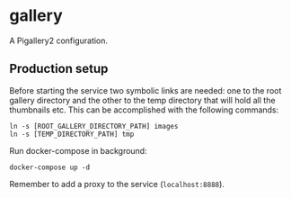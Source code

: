 # gallery

A Pigallery2 configuration.

## Production setup

Before starting the service two symbolic links are needed: one to the root gallery directory and the other to the temp directory that will hold all the thumbnails etc. This can be accomplished with the following commands:

    ln -s [ROOT_GALLERY_DIRECTORY_PATH] images
    ln -s [TEMP_DIRECTORY_PATH] tmp

Run docker-compose in background:

    docker-compose up -d

Remember to add a proxy to the service (`localhost:8888`).
